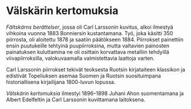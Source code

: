 # Välskärin kertomuksia

*Fältskärns berättelser*, jossa oli Carl Larssonin kuvitus, alkoi ilmestyä vihkoina vuonna 1883 Bonniersin kustantamana. Työ, joka käsitti 350 piirrosta, oli aloitettu 1878 ja saatiin päätökseen 1884. Piirrokset painettiin ensin puutukeille tehtyinä puupiirroksina, mutta valtavien painosten painatuksen kuluttamina ne oli osittain korvattava metalliin tehdyillä viivapiirroksilla, valokuvaamalla valmistettavia laattoja varten.<br/>

Carl Larssonin piirrokset tekivät teoksesta Ruotsin kirjataiteen klassikon ja edistivät Topeliuksen asemaa Suomen ja Ruotsin suosituimpana historiallisena kirjailijana 1800-luvun lopussa.<br/>

*Välskärin kertomuksia* ilmestyi 1896–1898 Juhani Ahon suomentamana ja Albert Edelfeltin ja Carl Larssonin kuvittamana laitoksena.<br/>